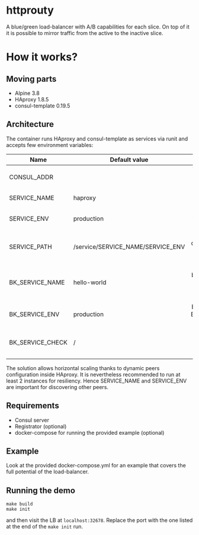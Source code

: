 # httprouty

A blue/green load-balancer with A/B capabilities for each slice. On top of it it is possible to mirror traffic from the active to the inactive slice.

# How it works?

## Moving parts

* Alpine 3.8
* HAproxy 1.8.5
* consul-template 0.19.5

## Architecture

The container runs HAproxy and consul-template as services via runit and accepts
few environment variables:

| Name | Default value | Description |
|------|---------------|:-----------:|
| CONSUL_ADDR |   | The location of the Consul server (IP:port) |
| SERVICE_NAME | haproxy | The name of the service |
| SERVICE_ENV | production | The environment this load-balancer belongs to |
| SERVICE_PATH | /service/SERVICE_NAME/SERVICE_ENV | The path to the configuration of the load-balancer inside Consul |
| BK_SERVICE_NAME | hello-world | The name of the backend service as found in Consul that this load-balancer exposes |
| BK_SERVICE_ENV | production | Environment where BK_SERVICE_NAME runs |
| BK_SERVICE_CHECK | / | HAproxy will send regular HEAD requests to this destination |

The solution allows horizontal scaling thanks to dynamic peers configuration inside HAproxy. It is nevertheless recommended to run at least 2 instances for resiliency. Hence SERVICE_NAME and SERVICE_ENV are important for discovering other peers.

## Requirements

* Consul server
* Registrator (optional)
* docker-compose for running the provided example (optional)

## Example

Look at the provided docker-compose.yml for an example that covers the full potential of the load-balancer.

## Running the demo

```
make build
make init
```
and then visit the LB at ```localhost:32678```. Replace the port with the one listed at the end of the ```make init``` run.
